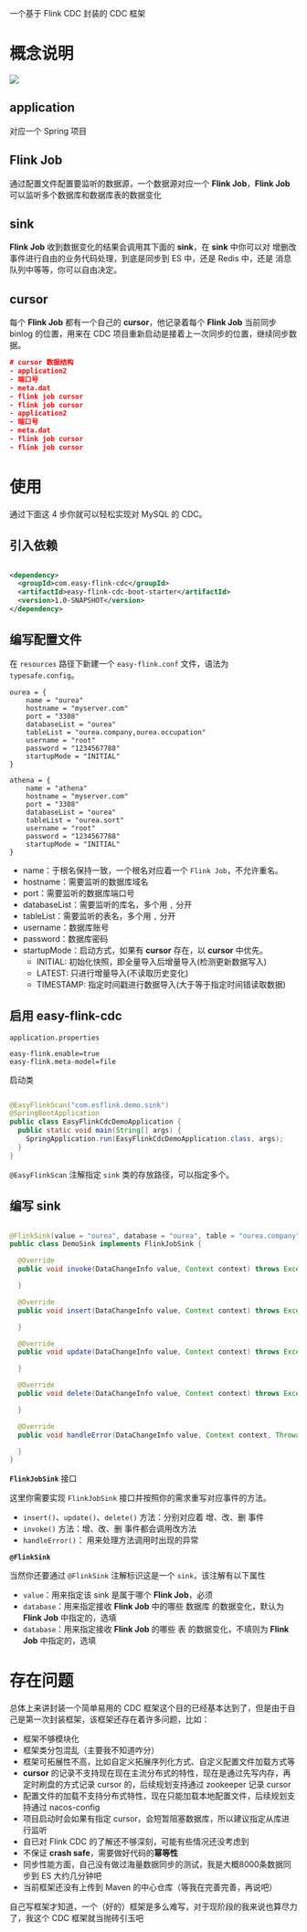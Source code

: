 一个基于 Flink CDC 封装的 CDC 框架

# 概念说明

![](http://qiniu.zhouhongyin.top/2023/07/04/1688435824-image-20230704095704594.png)

## **application**

对应一个 Spring 项目

## **Flink Job**

通过配置文件配置要监听的数据源，一个数据源对应一个 **Flink Job**，**Flink Job** 可以监听多个数据库和数据库表的数据变化

## **sink**

**Flink Job** 收到数据变化的结果会调用其下面的 **sink**，在 **sink** 中你可以对 增删改 事件进行自由的业务代码处理，到底是同步到 ES 中，还是 Redis 中，还是 消息队列中等等，你可以自由决定。

## **cursor**

每个 **Flink Job** 都有一个自己的 **cursor**，他记录着每个 **Flink Job** 当前同步 binlog 的位置，用来在 CDC 项目重新启动是接着上一次同步的位置，继续同步数据。

```json
# cursor 数据结构
- application2
- 端口号
- meta.dat
- flink job cursor
- flink job cursor
- application2
- 端口号
- meta.dat
- flink job cursor
- flink job cursor
```

# 使用

通过下面这 4 步你就可以轻松实现对 MySQL 的 CDC。

## 引入依赖

```xml

<dependency>
  <groupId>com.easy-flink-cdc</groupId>
  <artifactId>easy-flink-cdc-boot-starter</artifactId>
  <version>1.0-SNAPSHOT</version>
</dependency>
```

## 编写配置文件

在 `resources` 路径下新建一个 `easy-flink.conf` 文件，语法为 `typesafe.config`。

```
ourea = {
    name = "ourea"
    hostname = "myserver.com"
    port = "3308"
    databaseList = "ourea"
    tableList = "ourea.company,ourea.occupation"
    username = "root"
    password = "1234567788"
    startupMode = "INITIAL"
}

athena = {
    name = "athena"
    hostname = "myserver.com"
    port = "3308"
    databaseList = "ourea"
    tableList = "ourea.sort"
    username = "root"
    password = "1234567788"
    startupMode = "INITIAL"
}
```

- name：于根名保持一致，一个根名对应着一个 `Flink Job`，不允许重名。
- hostname：需要监听的数据库域名
- port：需要监听的数据库端口号
- databaseList：需要监听的库名，多个用 `,` 分开
- tableList：需要监听的表名，多个用 `,` 分开
- username：数据库账号
- password：数据库密码
- startupMode：启动方式，如果有 **cursor** 存在，以 **cursor** 中优先。
  - INITIAL: 初始化快照，即全量导入后增量导入(检测更新数据写入)
  - LATEST: 只进行增量导入(不读取历史变化)
  - TIMESTAMP: 指定时间戳进行数据导入(大于等于指定时间错读取数据)

## 启用 easy-flink-cdc

`application.properties`

```properties
easy-flink.enable=true
easy-flink.meta-model=file
```

启动类

```java

@EasyFlinkScan("com.esflink.demo.sink")
@SpringBootApplication
public class EasyFlinkCdcDemoApplication {
  public static void main(String[] args) {
    SpringApplication.run(EasyFlinkCdcDemoApplication.class, args);
  }
}
```

`@EasyFlinkScan` 注解指定 `sink` 类的存放路径，可以指定多个。

## 编写 sink

```java

@FlinkSink(value = "ourea", database = "ourea", table = "ourea.company")
public class DemoSink implements FlinkJobSink {

  @Override
  public void invoke(DataChangeInfo value, Context context) throws Exception {

  }

  @Override
  public void insert(DataChangeInfo value, Context context) throws Exception {

  }

  @Override
  public void update(DataChangeInfo value, Context context) throws Exception {

  }

  @Override
  public void delete(DataChangeInfo value, Context context) throws Exception {

  }

  @Override
  public void handleError(DataChangeInfo value, Context context, Throwable throwable) {

  }
}
```

**`FlinkJobSink`** 接口

这里你需要实现 `FlinkJobSink` 接口并按照你的需求重写对应事件的方法。

- `insert()`、`update()`、`delete()`  方法：分别对应着 增、改、删 事件
- `invoke()` 方法：增、改、删 事件都会调用改方法
- `handleError()`： 用来处理方法调用时出现的异常

**`@FlinkSink`**

当然你还要通过 `@FlinkSink` 注解标识这是一个 `sink`，该注解有以下属性

- `value`：用来指定该 sink 是属于哪个 **Flink Job**，必须
- `database`：用来指定接收 **Flink Job** 中的哪些 数据库 的数据变化，默认为 **Flink Job** 中指定的，选填
- `database`：用来指定接收 **Flink Job** 的哪些 表 的数据变化，不填则为 **Flink Job** 中指定的，选填

# 存在问题

总体上来讲封装一个简单易用的 CDC 框架这个目的已经基本达到了，但是由于自己是第一次封装框架，该框架还存在着许多问题，比如：

- 框架不够模块化
- 框架类分包混乱（主要我不知道咋分）
- 框架可拓展性不高，比如自定义拓展序列化方式、自定义配置文件加载方式等
- **cursor** 的记录不支持现在现在主流分布式的特性，现在是通过先写内存，再定时刷盘的方式记录 cursor 的，后续规划支持通过 zookeeper 记录 cursor
- 配置文件的加载不支持分布式特性，现在只能加载本地配置文件，后续规划支持通过 nacos-config
- 项目启动时会如果有指定 cursor，会短暂阻塞数据库，所以建议指定从库进行监听
- 自已对 Flink CDC 的了解还不够深刻，可能有些情况还没考虑到
- 不保证 **crash safe**，需要做好代码的**幂等性**
- 同步性能方面，自己没有做过海量数据同步的测试，我是大概8000条数据同步到 ES 大约几分钟吧
- 当前框架还没有上传到 Maven 的中心仓库（等我在完善完善，再说吧）

自己写框架才知道，一个（好的）框架是多么难写，对于现阶段的我来说也算尽力了，我这个 CDC 框架就当抛砖引玉吧

